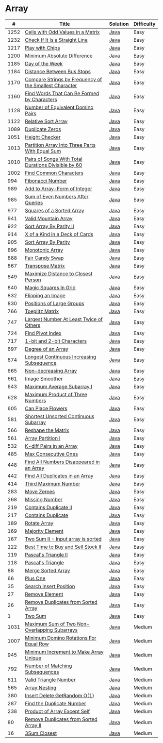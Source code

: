 Array
========

| # | Title | Solution | Difficulty |
|---| ----- | -------- | ---------- |
|1252|[Cells with Odd Values in a Matrix](https://leetcode.com/problems/cells-with-odd-values-in-a-matrix/)|[Java](src/easy/CellsWithOddValuesInMatrix.java)|Easy|
|1232|[Check If It Is a Straight Line](https://leetcode.com/problems/check-if-it-is-a-straight-line/)|[Java](src/easy/CheckIfItIsStraightLine.java)|Easy|
|1217|[Play with Chips](https://leetcode.com/problems/play-with-chips/)|[Java](src/easy/PlayWithChips.java)|Easy|
|1200|[Minimum Absolute Difference](https://leetcode.com/problems/minimum-absolute-difference/)|[Java](src/easy/MinimumAbsoluteDifference.java)|Easy|
|1185|[Day of the Week](https://leetcode.com/problems/day-of-the-week/)|[Java](src/easy/DayOfTheWeek.java)|Easy|
|1184|[Distance Between Bus Stops](https://leetcode.com/problems/distance-between-bus-stops/)|[Java](src/easy/DistanceBetweenBusStops.java)|Easy|
|1170|[Compare Strings by Frequency of the Smallest Character](https://leetcode.com/problems/compare-strings-by-frequency-of-the-smallest-character/)|[Java](src/easy/CompareStringsByFrequencyOfSmallestCharacter.java)|Easy|
|1160|[Find Words That Can Be Formed by Characters](https://leetcode.com/problems/find-words-that-can-be-formed-by-characters/)|[Java](src/easy/FindWordsThatCanBeFormedByCharacters.java)|Easy|
|1128|[Number of Equivalent Domino Pairs](https://leetcode.com/problems/number-of-equivalent-domino-pairs/)|[Java](src/easy/NumberOfEquivalentDominoPairs.java)|Easy|
|1122|[Relative Sort Array](https://leetcode.com/problems/relative-sort-array/)|[Java](src/easy/RelativeSortArray.java)|Easy|
|1089|[Duplicate Zeros](https://leetcode.com/problems/duplicate-zeros/)|[Java](src/easy/DuplicateZeros.java)|Easy|
|1051|[Height Checker](https://leetcode.com/problems/height-checker/)|[Java](src/easy/HeightChecker.java)|Easy|
|1013|[Partition Array Into Three Parts With Equal Sum](https://leetcode.com/problems/partition-array-into-three-parts-with-equal-sum/)|[Java](src/easy/PartitionArrayIntoThreePartsWithEqualSum.java)|Easy|
|1010|[Pairs of Songs With Total Durations Divisible by 60](https://leetcode.com/problems/pairs-of-songs-with-total-durations-divisible-by-60/)|[Java](src/easy/PairsOfSongsWithTotalDurationsDivisibleBy60.java)|Easy|
|1002|[Find Common Characters](https://leetcode.com/problems/find-common-characters/)|[Java](src/easy/FindCommonCharacters.java)|Easy|
|994|[Fibonacci Number](https://leetcode.com/problems/fibonacci-number/)|[Java](src/easy/FibonacciNumber.java)|Easy|
|989|[Add to Array-Form of Integer](https://leetcode.com/problems/add-to-array-form-of-integer/)|[Java](src/easy/AddToArrayFormOfInteger.java)|Easy|
|985|[Sum of Even Numbers After Queries](https://leetcode.com/problems/sum-of-even-numbers-after-queries/)|[Java](src/easy/SumOfEvenNumbersAfterQueries.java)|Easy|
|977|[Squares of a Sorted Array](https://leetcode.com/problems/squares-of-a-sorted-array/)|[Java](src/easy/SquaresOfSortedArray.java)|Easy|
|941|[Valid Mountain Array](https://leetcode.com/problems/valid-mountain-array/)|[Java](src/easy/ValidMountainArray.java)|Easy|
|922|[Sort Array By Parity II](https://leetcode.com/problems/sort-array-by-parity-ii/)|[Java](src/easy/SortArrayByParityII.java)|Easy|
|914|[X of a Kind in a Deck of Cards](https://leetcode.com/problems/x-of-a-kind-in-a-deck-of-cards/)|[Java](src/easy/XOfKindInDeckOfCards.java)|Easy|
|905|[Sort Array By Parity](https://leetcode.com/problems/sort-array-by-parity/)|[Java](src/easy/SortArrayByParity.java)|Easy|
|896|[Monotonic Array](https://leetcode.com/problems/monotonic-array/)|[Java](src/easy/MonotonicArray.java)|Easy|
|888|[Fair Candy Swap](https://leetcode.com/problems/fair-candy-swap/)|[Java](src/easy/FairCandySwap.java)|Easy|
|867|[Transpose Matrix](https://leetcode.com/problems/transpose-matrix/)|[Java](src/easy/TransposeMatrix.java)|Easy|
|849|[Maximize Distance to Closest Person](https://leetcode.com/problems/maximize-distance-to-closest-person/)|[Java](src/easy/MaximizeDistanceToClosestPerson.java)|Easy|
|840|[Magic Squares In Grid](https://leetcode.com/problems/magic-squares-in-grid/)|[Java](src/easy/MagicSquaresInGrid.java)|Easy|
|832|[Flipping an Image](https://leetcode.com/problems/flipping-an-image/)|[Java](src/easy/FlippingAnImage.java)|Easy|
|830|[Positions of Large Groups](https://leetcode.com/problems/positions-of-large-groups/)|[Java](src/easy/PositionsOfLargeGroups.java)|Easy|
|766|[Toeplitz Matrix](https://leetcode.com/problems/toeplitz-matrix/)|[Java](src/easy/ToeplitzMatrix.java)|Easy|
|747|[Largest Number At Least Twice of Others](https://leetcode.com/problems/largest-number-at-least-twice-of-others/)|[Java](src/easy/LargestNumberAtLeastTwiceOfOthers.java)|Easy|
|724|[Find Pivot Index](https://leetcode.com/problems/find-pivot-index/)|[Java](src/easy/FindPivotIndex.java)|Easy|
|717|[1-bit and 2-bit Characters](https://leetcode.com/problems/1-bit-and-2-bit-characters/)|[Java](src/easy/OneAndTwoBitCharacters.java)|Easy|
|697|[Degree of an Array](https://leetcode.com/problems/degree-of-an-array/)|[Java](src/easy/DegreeOfnArray.java)|Easy|
|674|[Longest Continuous Increasing Subsequence](https://leetcode.com/problems/longest-continuous-increasing-subsequence/)|[Java](src/easy/LongestContinuousIncreasingSubsequence.java)|Easy|
|665|[Non-decreasing Array](https://leetcode.com/problems/non-decreasing-array/)|[Java](src/easy/NonDecreasingArray.java)|Easy|
|661|[Image Smoother](https://leetcode.com/problems/image-smoother/)|[Java](src/easy/ImageSmoother.java)|Easy|
|643|[Maximum Average Subarray I](https://leetcode.com/problems/maximum-average-subarray-i/)|[Java](src/easy/MaximumAverageSubarrayI.java)|Easy|
|628|[Maximum Product of Three Numbers](https://leetcode.com/problems/maximum-product-of-three-numbers/)|[Java](src/easy/MaximumProductOfThreeNumbers.java)|Easy|
|605|[Can Place Flowers](https://leetcode.com/problems/can-place-flowers/)|[Java](src/easy/CanPlaceFlowers.java)|Easy|
|581|[Shortest Unsorted Continuous Subarray](https://leetcode.com/problems/shortest-unsorted-continuous-subarray/)|[Java](src/easy/ShortestUnsortedContinuousSubarray.java)|Easy|
|566|[Reshape the Matrix](https://leetcode.com/problems/reshape-the-matrix/)|[Java](src/easy/ReshapeTheMatrix.java)|Easy|
|561|[Array Partition I](https://leetcode.com/problems/array-partition-i/)|[Java](src/easy/ArrayPartitionI.java)|Easy|
|532|[K-diff Pairs in an Array](https://leetcode.com/problems/k-diff-pairs-in-an-array/)|[Java](src/easy/KDiffPairsInArray.java)|Easy|
|485|[Max Consecutive Ones](https://leetcode.com/problems/max-consecutive-ones/)|[Java](src/easy/MaxConsecutiveOnes.java)|Easy|
|448|[Find All Numbers Disappeared in an Array](https://leetcode.com/problems/find-all-numbers-disappeared-in-an-array/)|[Java](src/easy/FindAllNumbersDisappearedInArray.java)|Easy|
|442|[Find All Duplicates in an Array](https://leetcode.com/problems/find-all-duplicates-in-an-array/)|[Java](src/easy/FindAllDuplicatesInArray.java)|Easy|
|414|[Third Maximum Number](https://leetcode.com/problems/third-maximum-number/)|[Java](src/easy/ThirdMaximumNumber.java)|Easy|
|283|[Move Zeroes](https://leetcode.com/problems/move-zeroes/)|[Java](src/easy/MoveZeroes.java)|Easy|
|268|[Missing Number](https://leetcode.com/problems/missing-number/)|[Java](src/easy/MissingNumber.java)|Easy|
|219|[Contains Duplicate II](https://leetcode.com/problems/contains-duplicate-ii/)|[Java](src/easy/ContainsDuplicateII.java)|Easy|
|217|[Contains Duplicate](https://leetcode.com/problems/contains-duplicate/)|[Java](src/easy/ContainsDuplicate.java)|Easy|
|189|[Rotate Array](https://leetcode.com/problems/rotate-array/)|[Java](src/easy/RotateArray.java)|Easy|
|169|[Majority Element](https://leetcode.com/problems/majority-element/)|[Java](src/easy/MajorityElement.java)|Easy|
|167|[Two Sum II - Input array is sorted](https://leetcode.com/problems/two-sum-ii-input-array-is-sorted/)|[Java](src/easy/TwoSumII.java)|Easy|
|122|[Best Time to Buy and Sell Stock II](https://leetcode.com/problems/best-time-to-buy-and-sell-stock-ii/)|[Java](src/easy/BestTimeToBuyAndSellStockII.java)|Easy|
|119|[Pascal's Triangle II](https://leetcode.com/problems/pascals-triangle-ii/)|[Java](src/easy/PascalsTriangleII.java)|Easy|
|118|[Pascal's Triangle](https://leetcode.com/problems/pascals-triangle/)|[Java](src/easy/PascalsTriangle.java)|Easy|
|88|[Merge Sorted Array](https://leetcode.com/problems/merge-sorted-array/)|[Java](src/easy/MergeSortedArray.java)|Easy|
|66|[Plus One](https://leetcode.com/problems/plus-one/)|[Java](src/easy/PlusOne.java)|Easy|
|35|[Search Insert Position](https://leetcode.com/problems/search-insert-position/)|[Java](src/easy/SearchInsertPosition.java)|Easy|
|27|[Remove Element](https://leetcode.com/problems/remove-element/)|[Java](src/easy/RemoveElement.java)|Easy|
|26|[Remove Duplicates from Sorted Array](https://leetcode.com/problems/remove-duplicates-from-sorted-array/)|[Java](src/easy/RemoveDuplicatesFromSortedArray.java)|Easy|
|1|[Two Sum](https://leetcode.com/problems/two-sum/)|[Java](src/easy/TwoSum.java)|Easy|
|1031|[Maximum Sum of Two Non-Overlapping Subarrays](https://leetcode.com/problems/maximum-sum-of-two-non-overlapping-subarrays/)|[Java](src/medium/MaximumSumOfTwoNonOverlappingSubarrays.java)|Medium|
|1007|[Minimum Domino Rotations For Equal Row](https://leetcode.com/problems/minimum-domino-rotations-for-equal-row/)|[Java](src/medium/MinimumDominoRotationsForEqualRow.java)|Medium|
|945|[Minimum Increment to Make Array Unique](https://leetcode.com/problems/minimum-increment-to-make-array-unique/)|[Java](src/medium/MinimumIncrementToMakeArrayUnique.java)|Medium|
|792|[Number of Matching Subsequences](https://leetcode.com/problems/number-of-matching-subsequences/)|[Java](src/medium/NumberOfMatchingSubsequences.java)|Medium|
|611|[Valid Triangle Number](https://leetcode.com/problems/valid-triangle-number/)|[Java](src/medium/ValidTriangleNumber.java)|Medium|
|565|[Array Nesting](https://leetcode.com/problems/array-nesting/)|[Java](src/medium/ArrayNesting.java)|Medium|
|380|[Insert Delete GetRandom O(1)](https://leetcode.com/problems/insert-delete-getrandom-o1/)|[Java](src/medium/InsertDeleteGetRandomO1.java)|Medium|
|287|[Find the Duplicate Number](https://leetcode.com/problems/find-the-duplicate-number/)|[Java](src/medium/FindTheDuplicateNumber.java)|Medium|
|238|[Product of Array Except Self](https://leetcode.com/problems/product-of-array-except-self/)|[Java](src/medium/ProductOfArrayExceptSelf.java)|Medium|
|80|[Remove Duplicates from Sorted Array II](https://leetcode.com/problems/remove-duplicates-from-sorted-array-ii/)|[Java](src/medium/RemoveDuplicatesFromSortedArrayII.java)|Medium|
|16|[3Sum Closest](https://leetcode.com/problems/3sum-closest/)|[Java](src/medium/ThreeSumClosest.java)|Medium|

